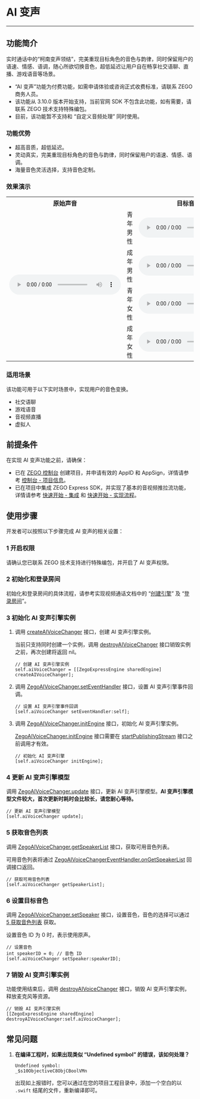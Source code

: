 # AI 变声

- - -

## 功能简介

实时通话中的“柯南变声领结”，完美重现目标角色的音色与韵律，同时保留用户的语速、情感、语调，随心所欲切换音色，超低延迟让用户自在畅享社交语聊、直播、游戏语音等场景。

<Warning title="注意">

- “AI 变声”功能为付费功能，如需申请体验或咨询正式收费标准，请联系 ZEGO 商务人员。
- 该功能从 3.10.0 版本开始支持，当前官网 SDK 不包含此功能，如有需要，请联系 ZEGO 技术支持特殊编包。
- 目前，该功能暂不支持和 “自定义音频处理” 同时使用。
</Warning>

### 功能优势

- 超高音质，超低延迟。
- 灵动真实，完美重现目标角色的音色与韵律，同时保留用户的语速、情感、语调。
- 海量音色灵活选择，支持音色定制。

### 效果演示

<table>

<tbody><tr>
<th>原始声音</th>
<th colspan="2">目标音色</th>
<th>AI 变声后</th>
</tr>
<tr>
<td rowspan="4"><audio src="https://doc-media.zego.im/sdk-doc/doc/video/Express_Video_SDK/Audio/VoiceChanger/original_voice.wav" controls >您的浏览器不支持 audio 标签。</audio></td>
<td>青年男性</td>
<td><audio src="https://doc-media.zego.im/sdk-doc/doc/video/Express_Video_SDK/Audio/VoiceChanger/young_male_target_voice.wav" controls>您的浏览器不支持 audio 标签。</audio></td>
<td><audio src="https://doc-media.zego.im/sdk-doc/doc/video/Express_Video_SDK/Audio/VoiceChanger/young_male_changer_voice.wav" controls>您的浏览器不支持 audio 标签。</audio></td>
</tr>
<tr>
<td>成年男性</td>
<td><audio src="https://doc-media.zego.im/sdk-doc/doc/video/Express_Video_SDK/Audio/VoiceChanger/adult_male_target_voice.wav" controls>您的浏览器不支持 audio 标签。</audio></td>
<td><audio src="https://doc-media.zego.im/sdk-doc/doc/video/Express_Video_SDK/Audio/VoiceChanger/adult_male_changer_voice.wav" controls>您的浏览器不支持 audio 标签。</audio></td>
</tr>
<tr>
<td>青年女性</td>
<td><audio src="https://doc-media.zego.im/sdk-doc/doc/video/Express_Video_SDK/Audio/VoiceChanger/young_female_target_voice.wav" controls>您的浏览器不支持 audio 标签。</audio></td>
<td><audio src="https://doc-media.zego.im/sdk-doc/doc/video/Express_Video_SDK/Audio/VoiceChanger/young_female_changer_voice.wav" controls>您的浏览器不支持 audio 标签。</audio></td>
</tr>
<tr>
<td>成年女性</td>
<td><audio src="https://doc-media.zego.im/sdk-doc/doc/video/Express_Video_SDK/Audio/VoiceChanger/adult_female_target_voice.wav" controls>您的浏览器不支持 audio 标签。</audio></td>
<td><audio src="https://doc-media.zego.im/sdk-doc/doc/video/Express_Video_SDK/Audio/VoiceChanger/adult_female_changer_voice.wav" controls>您的浏览器不支持 audio 标签。</audio></td>
</tr>
</tbody></table>

### 适用场景

该功能可用于以下实时场景中，实现用户的音色变换。

- 社交语聊
- 游戏语音
- 音视频直播
- 虚拟人

## 前提条件

在实现 AI 变声功能之前，请确保：

- 已在 [ZEGO 控制台](https://console.zego.im) 创建项目，并申请有效的 AppID 和 AppSign，详情请参考 [控制台 - 项目信息](/console/project-info)。
- 已在项目中集成 ZEGO Express SDK，并实现了基本的音视频推拉流功能，详情请参考 [快速开始 - 集成](https://doc-zh.zego.im/article/196) 和 [快速开始 - 实现流程](https://doc-zh.zego.im/article/7628)。



## 使用步骤

开发者可以按照以下步骤完成 AI 变声的相关设置：

### 1 开启权限

请确认您已联系 ZEGO 技术支持进行特殊编包，并开启了 AI 变声权限。

### 2 初始化和登录房间

初始化和登录房间的具体流程，请参考实现视频通话文档中的 “[创建引擎](https://doc-zh.zego.im/article/7628#initialization)” 及 “[登录房间](https://doc-zh.zego.im/article/7628#createroom)”。

### 3 初始化 AI 变声引擎实例

1. 调用 [createAIVoiceChanger](https://doc-zh.zego.im/article/api?doc=Express_Video_SDK_API~objective-c_ios~class~ZegoExpressEngine#create-ai-voice-changer) 接口，创建 AI 变声引擎实例。

    当前只支持同时创建一个实例，调用 [destroyAIVoiceChanger](https://doc-zh.zego.im/article/api?doc=Express_Video_SDK_API~objective-c_ios~class~ZegoExpressEngine#destroy-ai-voice-changer) 接口销毁实例之前，再次创建将返回 nil。

    ```objc
    // 创建 AI 变声引擎实例
    self.aiVoiceChanger = [[ZegoExpressEngine sharedEngine] createAIVoiceChanger];
    ```

2. 调用 [ZegoAIVoiceChanger.setEventHandler](https://doc-zh.zego.im/article/api?doc=Express_Video_SDK_API~objective-c_ios~class~ZegoAIVoiceChanger#set-event-handler) 接口，设置 AI 变声引擎事件回调。

    ```objc
    // 设置 AI 变声引擎事件回调
    [self.aiVoiceChanger setEventHandler:self];
    ```

3. 调用 [ZegoAIVoiceChanger.initEngine](https://doc-zh.zego.im/article/api?doc=Express_Video_SDK_API~objective-c_ios~class~ZegoAIVoiceChanger#init-engine) 接口，初始化 AI 变声引擎实例。

    <Warning title="注意">


    [ZegoAIVoiceChanger.initEngine](https://doc-zh.zego.im/article/api?doc=Express_Video_SDK_API~objective-c_ios~class~ZegoAIVoiceChanger#init-engine) 接口需要在 [startPublishingStream](https://doc-zh.zego.im/article/api?doc=Express_Video_SDK_API~objective-c_ios~class~ZegoExpressEngine#start-publishing-stream) 接口之前调用才有效。
    </Warning>

    ```objc
    // 初始化 AI 变声引擎
    [self.aiVoiceChanger initEngine];
    ```

### 4 更新 AI 变声引擎模型

调用 [ZegoAIVoiceChanger.update](https://doc-zh.zego.im/article/api?doc=Express_Video_SDK_API~objective-c_ios~class~ZegoAIVoiceChanger#update) 接口，更新 AI 变声引擎模型。**AI 变声引擎模型文件较大，首次更新时耗时会比较长，请您耐心等待。**

```objc
// 更新 AI 变声引擎模型
[self.aiVoiceChanger update];
```

### 5 获取音色列表

调用 [ZegoAIVoiceChanger.getSpeakerList](https://doc-zh.zego.im/article/api?doc=Express_Video_SDK_API~objective-c_ios~class~ZegoAIVoiceChanger#get-speaker-list) 接口，获取可用音色列表。

可用音色列表将通过 [ZegoAIVoiceChangerEventHandler.onGetSpeakerList](https://doc-zh.zego.im/article/api?doc=Express_Video_SDK_API~objective-c_ios~class~ZegoAIVoiceChangerEventHandler#ai-voice-changer-on-update) 回调接口返回。

```objc
// 获取可用音色列表
[self.aiVoiceChanger getSpeakerList];
```

### 6 设置目标音色

调用 [ZegoAIVoiceChanger.setSpeaker](https://doc-zh.zego.im/article/api?doc=Express_Video_SDK_API~objective-c_ios~class~ZegoAIVoiceChanger#set-speaker) 接口，设置音色，音色的选择可以通过 [5 获取音色列表](https://doc-zh.zego.im/article/18299#3_5) 获取。

设置音色 ID 为 0 时，表示使用原声。

```objc
// 设置音色
int speakerID = 0; // 音色 ID
[self.aiVoiceChanger setSpeaker:speakerID];
```

### 7 销毁 AI 变声引擎实例

功能使用结束后，调用 [destroyAIVoiceChanger](https://doc-zh.zego.im/article/api?doc=Express_Video_SDK_API~objective-c_ios~class~ZegoExpressEngine#destroy-ai-voice-changer) 接口，销毁 AI 变声引擎实例，释放麦克风等资源。

```objc
// 销毁 AI 变声引擎实例
[[ZegoExpressEngine sharedEngine] destroyAIVoiceChanger:self.aiVoiceChanger];
```

## 常见问题

1. **在编译工程时，如果出现类似 “Undefined symbol” 的错误，该如何处理？**

    ```objc
    Undefined symbol:
    _$s10ObjectiveC8ObjCBoolVMn
    ```

   出现如上报错时，您可以通过在您的项目工程目录中，添加一个空白的以 `.swift` 结尾的文件，重新编译即可。
